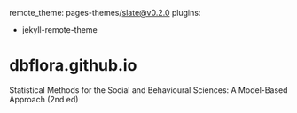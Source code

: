 remote_theme: pages-themes/slate@v0.2.0
plugins:
- jekyll-remote-theme

# dbflora.github.io
Statistical Methods for the Social and Behavioural Sciences: A Model-Based Approach (2nd ed)

